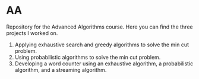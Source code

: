 # AA
Repository for the Advanced Algorithms course.
Here you can find the three projects I worked on.
1. Applying exhaustive search and greedy algorithms to solve the min cut problem.
2. Using probabilistic algorithms to solve the min cut problem.
3. Developing a word counter using an exhaustive algorithm, a probabilistic algorithm, and a streaming algorithm.